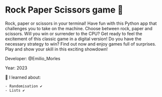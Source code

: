 # Rock Paper Scissors game 👀

Rock, paper or scissors in your terminal! Have fun with this Python app that challenges you to take on the machine. 
Choose between rock, paper and scissors. 
Will you win or surrender to the CPU? Get ready to feel the excitement of this classic game in a digital version! 
Do you have the necessary strategy to win? 
Find out now and enjoy games full of surprises. 
Play and show your skill in this exciting showdown!

Developer: @Emilio_Morles

Year: 2023

🔸 I learned about:

    - Randomisation ✔️
    - Lists ✔️
